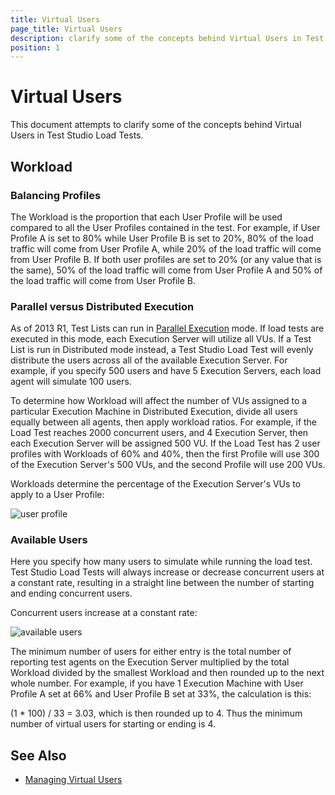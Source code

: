 ```yaml
---
title: Virtual Users
page_title: Virtual Users
description: clarify some of the concepts behind Virtual Users in Test Studio Load Tests. Workload in Test Studio load test. How to adjust the workload of user profiles to cover the load test requirements.
position: 1
---
```

# Virtual Users

This document attempts to clarify some of the concepts behind Virtual Users in Test Studio Load Tests.

## Workload 

### Balancing Profiles 

The Workload is the proportion that each User Profile will be used compared to all the User Profiles contained in the test. For example, if User Profile A is set to 80% while User Profile B is set to 20%, 80% of the load traffic will come from User Profile A, while 20% of the load traffic will come from User Profile B. If both user profiles are set to 20% (or any value that is the same), 50% of the load traffic will come from User Profile A and 50% of the load traffic will come from User Profile B.

### Parallel versus Distributed Execution 

As of 2013 R1, Test Lists can run in <a href="/features/scheduling-test-runs/schedule-execution" target="_blank">Parallel Execution</a> mode. If load tests are executed in this mode, each Execution Server will utilize all VUs. If a Test List is run in Distributed mode instead, a Test Studio Load Test will evenly distribute the users across all of the available Execution Server. For example, if you specify 500 users and have 5 Execution Servers, each load agent will simulate 100 users.

To determine how Workload will affect the number of VUs assigned to a particular Execution Machine in Distributed Execution, divide all users equally between all agents, then apply workload ratios. For example, if the Load Test reaches 2000 concurrent users, and 4 Execution Server, then each Execution Server will be assigned 500 VU. If the Load Test has 2 user profiles with Workloads of 60% and 40%, then the first Profile will use 300 of the Execution Server's 500 VUs, and the second Profile will use 200 VUs.

Workloads determine the percentage of the Execution Server's VUs to apply to a User Profile:

![user profile][1]

### Available Users 

Here you specify how many users to simulate while running the load test. Test Studio Load Tests will always increase or decrease concurrent users at a constant rate, resulting in a straight line between the number of starting and ending concurrent users.

Concurrent users increase at a constant rate:

![available users][2]

The minimum number of users for either entry is the total number of reporting test agents on the Execution Server multiplied by the total Workload divided by the smallest Workload and then rounded up to the next whole number. For example, if you have 1 Execution Machine with User Profile A set at 66% and User Profile B set at 33%, the calculation is this:

(1 * 100) / 33 = 3.03, which is then rounded up to 4. Thus the minimum number of virtual users for starting or ending is 4.

## See Also 

* <a href="/features/testing-types/load-testing/managing-vu" target="_blank">Managing Virtual Users</a>

[1]: /img/knowledge-base/load-testing-kb/virtual-users/fig1.png
[2]: /img/knowledge-base/load-testing-kb/virtual-users/fig2.png
